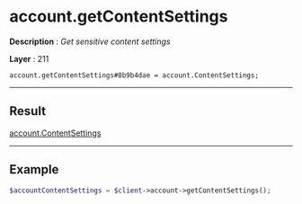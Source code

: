 # account.getContentSettings

**Description** : *Get sensitive content settings*

**Layer** : 211

```tl
account.getContentSettings#8b9b4dae = account.ContentSettings;
```

---

## Result

[account.ContentSettings](type/account.ContentSettings)

---

## Example

```php
$accountContentSettings = $client->account->getContentSettings();
```